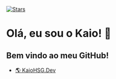 [![Stars](https://img.shields.io/github/stars/KaioHSG)](https://github.com/KaioHSG?tab=repositories&sort=stargazers)

# Olá, eu sou o Kaio! 👋

## Bem vindo ao meu GitHub!

* [🌎 KaioHSG.Dev](https://kaiohsg.dev)
